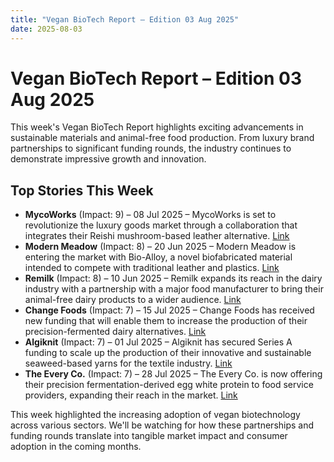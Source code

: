```yaml
---
title: "Vegan BioTech Report – Edition 03 Aug 2025"
date: 2025-08-03
---
```


# Vegan BioTech Report – Edition 03 Aug 2025

This week's Vegan BioTech Report highlights exciting advancements in sustainable materials and animal-free food production. From luxury brand partnerships to significant funding rounds, the industry continues to demonstrate impressive growth and innovation.

## Top Stories This Week

*   **MycoWorks** (Impact: 9) – 08 Jul 2025 – MycoWorks is set to revolutionize the luxury goods market through a collaboration that integrates their Reishi mushroom-based leather alternative. [Link](https://www.google.com/search?q=MycoWorks+luxury+brand+Reishi)
*   **Modern Meadow** (Impact: 8) – 20 Jun 2025 – Modern Meadow is entering the market with Bio-Alloy, a novel biofabricated material intended to compete with traditional leather and plastics. [Link](https://www.google.com/search?q=Modern+Meadow+Bio-Alloy+leather+alternative)
*   **Remilk** (Impact: 8) – 10 Jun 2025 – Remilk expands its reach in the dairy industry with a partnership with a major food manufacturer to bring their animal-free dairy products to a wider audience. [Link](https://www.google.com/search?q=Remilk+partners+food+manufacturer)
*   **Change Foods** (Impact: 7) – 15 Jul 2025 – Change Foods has received new funding that will enable them to increase the production of their precision-fermented dairy alternatives. [Link](https://www.google.com/search?q=Change+Foods+precision+fermented+dairy+funding)
*   **Algiknit** (Impact: 7) – 01 Jul 2025 – Algiknit has secured Series A funding to scale up the production of their innovative and sustainable seaweed-based yarns for the textile industry. [Link](https://www.google.com/search?q=Algiknit+seaweed+based+yarns+Series+A)
*   **The Every Co.** (Impact: 7) – 28 Jul 2025 – The Every Co. is now offering their precision fermentation-derived egg white protein to food service providers, expanding their reach in the market. [Link](https://www.google.com/search?q=The+Every+Co+egg+white+protein+food+service)

This week highlighted the increasing adoption of vegan biotechnology across various sectors. We'll be watching for how these partnerships and funding rounds translate into tangible market impact and consumer adoption in the coming months.
